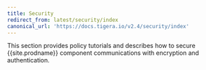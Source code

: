 ```yaml
---
title: Security
redirect_from: latest/security/index
canonical_url: 'https://docs.tigera.io/v2.4/security/index'
---
```


This section provides policy tutorials and describes how to secure {{site.prodname}} component
communications with encryption and authentication.
